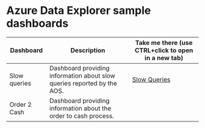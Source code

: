 # Azure Data Explorer sample dashboards


| Dashboard  | Description  | Take me there (use CTRL+click to open in a new tab) |
| ------ | ------ | ------ |
| Slow queries | Dashboard providing information about slow queries reported by the AOS. | [Slow Queries](SlowQueries") |
| Order 2 Cash | Dashboard providing information about the order to cash process. | |